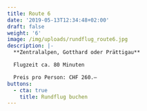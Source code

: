 ```yaml
---
title: Route 6
date: '2019-05-13T12:34:48+02:00'
draft: false
weight: '6'
image: /img/uploads/rundflug_route6.jpg
description: |-
  **Zentralalpen, Gotthard oder Prättigau**

  Flugzeit ca. 80 Minuten

  Preis pro Person: CHF 260.–
buttons:
  - cta: true
    title: Rundflug buchen
---
```


